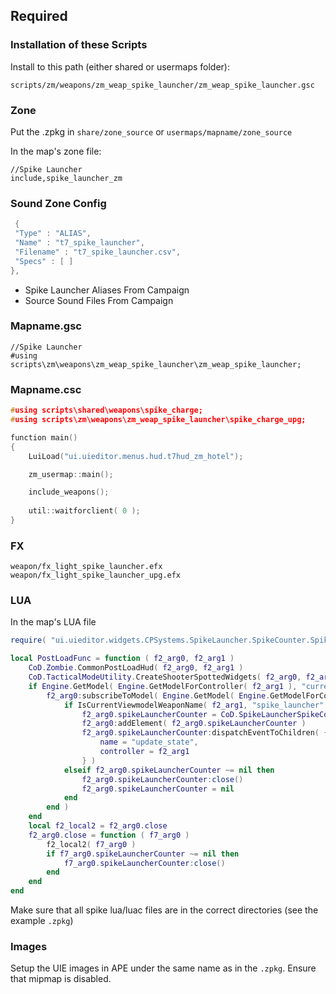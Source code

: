 ## Required

### Installation of these Scripts

Install to this path (either shared or usermaps folder):

```
scripts/zm/weapons/zm_weap_spike_launcher/zm_weap_spike_launcher.gsc
```

### Zone

Put the .zpkg in `share/zone_source` or `usermaps/mapname/zone_source`

In the map's zone file:

```
//Spike Launcher
include,spike_launcher_zm
```

### Sound Zone Config

```c
 {
 "Type" : "ALIAS",
 "Name" : "t7_spike_launcher",
 "Filename" : "t7_spike_launcher.csv",
 "Specs" : [ ] 
},
```

- Spike Launcher Aliases From Campaign
- Source Sound Files From Campaign

### Mapname.gsc

```
//Spike Launcher
#using scripts\zm\weapons\zm_weap_spike_launcher\zm_weap_spike_launcher;
```

### Mapname.csc

```cpp
#using scripts\shared\weapons\spike_charge;
#using scripts\zm\weapons\zm_weap_spike_launcher\spike_charge_upg;

function main()
{
    LuiLoad("ui.uieditor.menus.hud.t7hud_zm_hotel");

    zm_usermap::main();

    include_weapons();
    
    util::waitforclient( 0 );
}
```

### FX

```
weapon/fx_light_spike_launcher.efx
weapon/fx_light_spike_launcher_upg.efx
```

### LUA

In the map's LUA file

```lua
require( "ui.uieditor.widgets.CPSystems.SpikeLauncher.SpikeCounter.SpikeLauncherSpikeCounter" )

local PostLoadFunc = function ( f2_arg0, f2_arg1 )
    CoD.Zombie.CommonPostLoadHud( f2_arg0, f2_arg1 )
    CoD.TacticalModeUtility.CreateShooterSpottedWidgets( f2_arg0, f2_arg1 )
    if Engine.GetModel( Engine.GetModelForController( f2_arg1 ), "currentWeapon.viewmodelWeaponName" ) ~= nil then
        f2_arg0:subscribeToModel( Engine.GetModel( Engine.GetModelForController( f2_arg1 ), "currentWeapon.viewmodelWeaponName" ), function ( modelRef )
            if IsCurrentViewmodelWeaponName( f2_arg1, "spike_launcher" ) then
                f2_arg0.spikeLauncherCounter = CoD.SpikeLauncherSpikeCounter.new( f2_arg0, f2_arg1 )
                f2_arg0:addElement( f2_arg0.spikeLauncherCounter )
                f2_arg0.spikeLauncherCounter:dispatchEventToChildren( {
                    name = "update_state",
                    controller = f2_arg1
                } )
            elseif f2_arg0.spikeLauncherCounter ~= nil then
                f2_arg0.spikeLauncherCounter:close()
                f2_arg0.spikeLauncherCounter = nil
            end
        end )
    end
    local f2_local2 = f2_arg0.close
    f2_arg0.close = function ( f7_arg0 )
        f2_local2( f7_arg0 )
        if f7_arg0.spikeLauncherCounter ~= nil then
            f7_arg0.spikeLauncherCounter:close()
        end
    end
end
```

Make sure that all spike lua/luac files are in the correct directories (see the example `.zpkg`)

### Images

Setup the UIE images in APE under the same name as in the `.zpkg`. Ensure that mipmap is disabled.